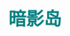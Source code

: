 ## <font color = teal face =kaiti size = 6>暗影岛 </font>
<!--stackedit_data:
eyJoaXN0b3J5IjpbLTE2OTE3NzM4OTZdfQ==
-->